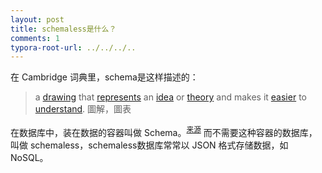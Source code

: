 ```yaml
---
layout: post
title: schemaless是什么？
comments: 1
typora-root-url: ../../../..
---
```


在 Cambridge 词典里，schema是这样描述的：

> a [drawing](https://dictionary.cambridge.org/zhs/词典/英语-汉语-繁体/drawing) that [represents](https://dictionary.cambridge.org/zhs/词典/英语-汉语-繁体/represent) an [idea](https://dictionary.cambridge.org/zhs/词典/英语-汉语-繁体/idea) or [theory](https://dictionary.cambridge.org/zhs/词典/英语-汉语-繁体/theory) and makes it [easier](https://dictionary.cambridge.org/zhs/词典/英语-汉语-繁体/easy) to [understand](https://dictionary.cambridge.org/zhs/词典/英语-汉语-繁体/understand). 圖解，圖表

在数据库中，装在数据的容器叫做  Schema。<sup>[来源](https://www.sqlshack.com/sql-server-table-structure-overview)</sup> 而不需要这种容器的数据库，叫做 schemaless，schemaless数据库常常以 JSON 格式存储数据，如 NoSQL。



